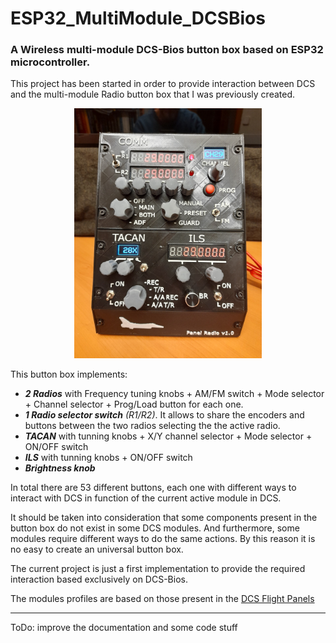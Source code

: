 # ESP32_MultiModule_DCSBios
### A Wireless multi-module DCS-Bios button box based on ESP32 microcontroller.

This project has been started in order to provide interaction between DCS and the multi-module Radio button box that I was previously created.
<p align="center">
<img src="/images/panel_radio1.jpg" alt="Multi-module Radio button box" width="300"/>
</p>

This button box implements:
* ***2 Radios*** with Frequency tuning knobs + AM/FM switch + Mode selector + Channel selector + Prog/Load button for each one.
* ***1 Radio selector switch*** *(R1/R2)*. It allows to share the encoders and buttons between the two radios selecting the the active radio.
* ***TACAN*** with tunning knobs + X/Y channel selector + Mode selector + ON/OFF switch
* ***ILS*** with tunning knobs + ON/OFF switch
* ***Brightness knob***

In total there are 53 different buttons, each one with different ways to interact with DCS in function of the current active module in DCS.

It should be taken into consideration that some components present in the button box do not exist in some DCS modules. And furthermore, some modules require different ways to do the same actions. By this reason it is no easy to create an universal button box.

The current project is just a first implementation to provide the required interaction based exclusively on DCS-Bios.

The modules profiles are based on those present in the [DCS Flight Panels](https://github.com/DCSFlightpanels)

---
ToDo: improve the documentation and some code stuff
